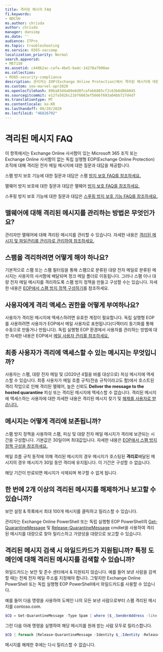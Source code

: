 ```yaml
---
title: 격리된 메시지 FAQ
f1.keywords:
- NOCSH
ms.author: chrisda
author: chrisda
manager: dansimp
ms.date: ''
audience: ITPro
ms.topic: troubleshooting
ms.service: O365-seccomp
localization_priority: Normal
search.appverid:
- MET150
ms.assetid: c440b2ac-cafa-4be5-ba4c-14278a7990ae
ms.collection:
- M365-security-compliance
description: 관리자는 EOP(Exchange Online Protection)에서 격리된 메시지에 대한 질문과 대답을 볼 수 있습니다.
ms.custom: seo-marvel-apr2020
ms.openlocfilehash: 896a83d4a09e8d0fcafeb6885cf2c63b6d8bb045
ms.sourcegitcommit: e12fa502bc216f6083ef5666f693a04bb727d4df
ms.translationtype: MT
ms.contentlocale: ko-KR
ms.lasthandoff: 08/20/2020
ms.locfileid: "46826792"
---
```

# <a name="quarantined-messages-faq"></a>격리된 메시지 FAQ

이 항목에서는 Exchange Online 사서함이 있는 Microsoft 365 조직 또는 Exchange Online 사서함이 없는 독립 실행형 EOP(Exchange Online Protection) 조직에 대해 격리된 전자 메일 메시지에 대한 질문과 대답을 제공합니다.

스팸 방지 보호 기능에 대한 질문과 대답은 스팸 [방지 보호 FAQ를 참조하세요.](anti-spam-protection-faq.md)

맬웨어 방지 보호에 대한 질문과 대답은 맬웨어 [방지 보호 FAQ를 참조하세요.](anti-malware-protection-faq-eop.md)

스푸핑 방지 보호 기능에 대한 질문과 대답은 [스푸핑 방지 보호 기능 FAQ를 참조하세요.](anti-spoofing-protection-faq.md)

## <a name="how-do-i-manage-messages-that-were-quarantined-for-malware"></a>맬웨어에 대해 격리된 메시지를 관리하는 방법은 무엇인가요?

관리자만 맬웨어에 대해 격리된 메시지를 관리할 수 있습니다. 자세한 내용은 [격리된 메시지 및 파일관리를 관리자로 관리하여 참조하세요.](manage-quarantined-messages-and-files.md)

## <a name="how-do-i-quarantine-spam"></a>스팸을 격리하려면 어떻게 해야 하나요?

기본적으로 스팸 또는 스팸 필터링을 통해 스팸으로 분류된 대량 전자 메일로 분류된 메시지는 사용자의 사서함에 배달되며 정크 메일 폴더로 이동됩니다. 그러나 스팸 이나 대량 전자 메일 메시지를 격리하도록 스팸 방지 정책을 만들고 구성할 수는 있습니다. 자세한 내용은 [EOP에서 스팸 방지 정책 구성하기](configure-your-spam-filter-policies.md)를 참조하세요.

## <a name="how-do-i-give-users-access-to-the-quarantine"></a>사용자에게 격리 액세스 권한을 어떻게 부여하나요?

사용자가 격리된 메시지에 액세스하려면 유효한 계정이 필요합니다. 독립 실행형 EOP를 사용하려면 사용자가 EOP에서 메일 사용자로 표현됩니다(디렉터리 동기화를 통해 수동으로 만들거나 만듭니다). 독립 실행형 EOP 환경에서 사용자를 관리하는 방법에 대한 자세한 내용은 EOP에서 [메일 사용자 관리를 참조하세요.](manage-mail-users-in-eop.md)

## <a name="what-messages-can-end-users-access-in-quarantine"></a>최종 사용자가 격리에 액세스할 수 있는 메시지는 무엇입니까?

사용자는 스팸, 대량 전자 메일 및 (2020년 4월을 바를 대상으로) 피싱 메시지에 액세스할 수 있습니다. 최종 사용자가 메일 흐름 규칙(전송 규칙이라고도 함)에서 호스트된 격리 작업으로 인해 격리된 맬웨어, 높은 신뢰도 **Deliver the message to the hosted quarantine** 피싱 또는 격리된 메시지에 액세스할 수 없습니다. 격리된 메시지에 액세스하는 사용자에 대한 자세한 내용은 격리된 메시지 찾기 및 [해제를 사용자로 받습니다.](find-and-release-quarantined-messages-as-a-user.md)

## <a name="how-long-are-messages-kept-in-the-quarantine"></a>메시지는 어떻게 격리에 보존됩니까?

스팸 방지 정책을 사용하여 스팸, 피싱 및 대량 전자 메일 메시지가 격리에 보관되는 시간을 구성합니다. 기본값은 30일이며 최대값입니다. 자세한 내용은 [EOP에서 스팸 방지 정책 구성을 참조하세요.](configure-your-spam-filter-policies.md)

메일 흐름 규칙 동작에 의해 격리된 메시지의 경우 메시지가 호스팅된 **격리로**배달된 메시지의 경우 메시지가 30일 동안 격리에 유지됩니다. 이 기간은 구성할 수 없습니다.

해당 기간이 만료되면 메시지가 삭제되며 복구할 수 없게 됩니다.

## <a name="can-i-release-or-report-more-than-one-quarantined-message-at-a-time"></a>한 번에 2개 이상의 격리된 메시지를 해제하거나 보고할 수 있습니까?

보안 설정 & 목록에서 최대 100개 메시지를 클릭하고 릴리스할 수 있습니다.

관리자는 Exchange Online PowerShell 또는 독립 실행형 EOP PowerShell의 [Get-QuarantineMessage](https://docs.microsoft.com/powershell/module/exchange/get-quarantinemessage) 및 [Release-QuarantineMessage](https://docs.microsoft.com/powershell/module/exchange/release-quarantinemessage) cmdlet을 사용하여 격리된 메시지를 대량으로 찾아 릴리스하고 가양성을 대량으로 보고할 수 있습니다.

## <a name="are-wildcards-supported-when-searching-for-quarantined-messages-can-i-search-for-quarantined-messages-for-a-specific-domain"></a>격리된 메시지 검색 시 와일드카드가 지원됩니까? 특정 도메인에 대해 격리된 메시지를 검색할 수 있습니까?

와일드카드는 보안 및 준수 센터에서 & 지원되지 않습니다. 예를 들어 보낸 사람을 검색할 때는 전체 전자 메일 주소를 지정해야 합니다. 그렇지만 Exchange Online PowerShell 또는 독립 실행형 EOP PowerShell에서 와일드카드를 사용할 수 있습니다.

예를 들어 다음 명령을 사용하여 도메인 나의 모든 보낸 사람으로부터 스팸 격리된 메시지를 contoso.com.

```powershell
$CQ = Get-QuarantineMessage -Type Spam | where {$_.SenderAddress -like "*@contoso.com"}
```

그런 다음 아래 명령을 실행하여 해당 메시지를 원래 받는 사람 모두로 릴리스합니다.

```powershell
$CQ | foreach {Release-QuarantineMessage -Identity $_.Identity -ReleaseToAll}
```

메시지를 해제한 후에는 다시 릴리스할 수 없습니다.
